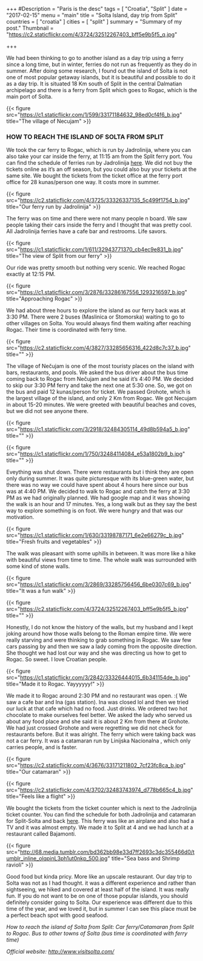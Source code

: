 +++
#Description = "Paris is the desc"
tags = [ "Croatia", "Split" ]
date = "2017-02-15"
menu = "main"
title = "Solta Island, day trip from Split"
countries = [ "croatia" ]
cities = [ "split" ]
summary = "Summary of my post."
Thumbnail = "https://c2.staticflickr.com/4/3724/32512267403_bff5e9b5f5_q.jpg"

+++

We had been thinking to go to another island as a day trip using a ferry since a long time, but in winter, ferries do not run as frequently as they do in summer. After doing some research, I found out the island of Solta is not one of most popular getaway islands, but it is beautiful and possible to do it as a day trip. It is situated 18 Km south of Split in the central Dalmatian archipelago and there is a ferry from Split which goes to Rogac, which is the main port of Solta.

{{< figure src="https://c1.staticflickr.com/1/599/33171184632_98ed0cf4f6_b.jpg" title="The village of Necujam" >}}

### HOW TO REACH THE ISLAND OF SOLTA FROM SPLIT

We took the car ferry to Rogac, which is run by Jadrolinija, where you can also take your car inside the ferry, at 11:15 am from the Split ferry port. You can find the schedule of ferries run by Jadrolinija [here](http://www.jadrolinija.hr/en/ferry-croatia). We did not buy the tickets online as it’s an off season, but you could also buy your tickets at the same site. We bought the tickets from the ticket office at the ferry port office for 28 kunas/person one way. It costs more in summer.

{{< figure src="https://c2.staticflickr.com/4/3725/33326337135_5c499f1754_b.jpg" title="Our ferry run by Jadrolinija" >}}

The ferry was on time and there were not many people n board. We saw people taking their cars inside the ferry and I thought that was pretty cool. All Jadrolinija ferries have a cafe bar and restrooms. Life savors.

{{< figure src="https://c1.staticflickr.com/1/611/32943771370_cb4ec9e831_b.jpg" title="The view of Split from our ferry" >}}

Our ride was pretty smooth but nothing very scenic. We reached Rogac exactly at 12:15 PM.

{{< figure src="https://c1.staticflickr.com/3/2876/33286167556_1293216597_b.jpg" title="Approaching Rogac" >}}

We had about three hours to explore the island as our ferry back was at 3:30 PM. There were 2 buses (Maslinica or Stomorska) waiting to go to other villages on Solta. You would always find them waiting after reaching Rogac. Their time is coordinated with ferry time.

{{< figure src="https://c2.staticflickr.com/4/3827/33285656316_422d8c7c37_b.jpg" title="" >}}

The village of Nečujam is one of the most touristy places on the island with bars, restaurants, and pools. We asked the bus driver about the bus time coming back to Rogac from Nečujam and he said it’s 4:40 PM. We decided to skip our 3:30 PM ferry and take the next one at 5:30 one. So, we got on the bus and paid 12 kunas/person for ticket. We passed Grohote, which is the largest village of the island, and only 2 Km from Rogac. We got Necujam in about 15-20 minutes. We were greeted with beautiful beaches and coves, but we did not see anyone there.

{{< figure src="https://c1.staticflickr.com/3/2918/32484305114_49d8b594a5_b.jpg" title="" >}}

{{< figure src="https://c1.staticflickr.com/1/750/32484114084_e53a1802b9_b.jpg" title="" >}}

Eveything was shut down. There were restaurants but i think they are open only during summer. It was quite picturesque with its blue-green water, but there was no way we could have spent about 4 hours here since our bus was at 4:40 PM. We decided to walk to Rogac and catch the ferry at 3:30 PM as we had originally planned. We had google map and it was showing the walk is an hour and 17 minutes. Yes, a long walk but as they say the best way to explore something is on foot. We were hungry and that was our motivation.

{{< figure src="https://c1.staticflickr.com/1/630/33198787171_6e2e66279c_b.jpg" title="Fresh fruits and vegetables" >}}

The walk was pleasant with some uphills in between. It was more like a hike with beautiful views from time to time. The whole walk was surrounded with some kind of stone walls.

{{< figure src="https://c1.staticflickr.com/3/2869/33285756456_6be0307c69_b.jpg" title="It was a fun walk" >}}

{{< figure src="https://c2.staticflickr.com/4/3724/32512267403_bff5e9b5f5_b.jpg" title="" >}}

Honestly, I do not know the history of the walls, but my husband and I kept joking around how those walls belong to the Roman empire time.  We were really starving and were thinking to grab something in Rogac. We saw few cars passing by and then we saw a lady coming from the opposite direction. She thought we had lost our way and she was directing us how to get to Rogac. So sweet. I love Croatian people.

{{< figure src="https://c1.staticflickr.com/3/2842/33326444015_6b341154de_b.jpg" title="Made it to Rogac. Yayyyyyy!" >}}

We made it to Rogac around 2:30 PM and no restaurant was open. :( We saw a cafe bar and Ina (gas station). Ina was closed lol and then we tried our luck at that cafe which had no food. Just drinks. We ordered two hot chocolate to make ourselves feel better. We asked the lady who served us about any food place and she said it is about 2 Km from there at Grohote. We had just crossed Grohote and were regretting we did not check for restaurants before. But it was alright. The ferry which were taking back was not a car ferry. It was a catamaran run by Linijska Nacionalna , which only carries people, and is faster.

{{< figure src="https://c2.staticflickr.com/4/3676/33171211802_7cf23fc8ca_b.jpg" title="Our catamaran" >}}

{{< figure src="https://c2.staticflickr.com/4/3702/32483743974_d778b665c4_b.jpg" title="Feels like a flight" >}}

We bought the tickets from the ticket counter which is next to the Jadrolinija ticket counter. You can find the schedule for both Jadrolinija and catamaran for Split-Solta and back [here](http://www.croatiaferries.com/split-rogac-ferry.htm). This ferry was like an airplane and also had a TV and it was almost empty. We made it to Split at 4 and we had lunch at a restaurant called Bajamonti.

{{< figure src="http://68.media.tumblr.com/bd362bb98e33d7ff2693c3dc355466d0/tumblr_inline_olqpinL3ph1ut0nkp_500.jpg" title="Sea bass and Shrimp ravioli" >}}

Good food but kinda pricy. More like an upscale restaurant.
Our day trip to Solta was not as I had thought. it was a different experience and rather than sightseeing, we hiked and covered at least half of the island. It was really fun. If you do not want to be on one of those popular islands, you should definitely consider going to Solta. Our experience was different due to this time of the year, and we loved it, but in summer I can see this place must be a perfect beach spot with good seafood.

*How to reach the island of Solta from Split: Car ferry/Catamaran from Split to Rogac. Bus to other towns of Solta (bus time is coordinated with ferry time)*

*Official website: http://www.visitsolta.com/*
